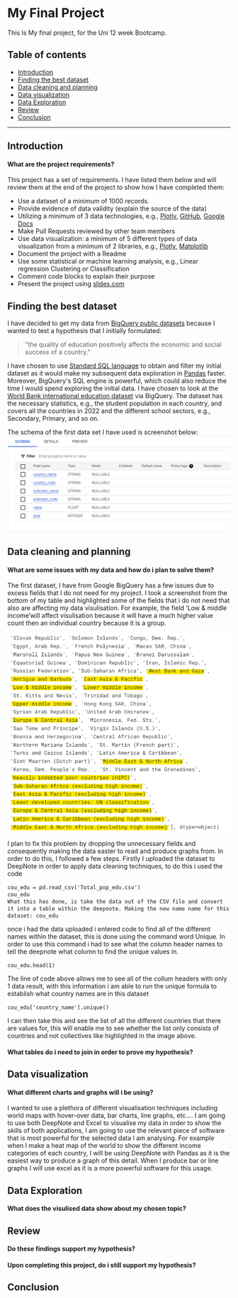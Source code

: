 # My Final Project
This Is My final project, for the Uni 12 week Bootcamp.

## Table of contents
- [Introduction](#Introduction)
- [Finding the best dataset](#Finding-the-best-dataset)
- [Data cleaning and planning](#Data-cleaning-and-planning)
- [Data visualization](#Data-visualization)
- [Data Exploration](#Data-Exploration)
- [Review](#Review)
- [Conclusion](#Conclusion)

---
## Introduction

#### What are the project requirements?

This project has a set of requirements. I have listed them below and will review them at the end of the project to show how I have completed them:

- Use a dataset of a minimum of 1000 records.
- Provide evidence of data validity (explain the source of the data)
- Utilizing a minimum of 3 data technologies, e.g., [Plotly](https://plotly.com/python/), [GitHub](https://docs.github.com/en), [Google Docs](https://support.google.com/docs/topic/9046002?hl=en-GB&ref_topic=1382883)
- Make Pull Requests reviewed by other team members
- Use data visualization: a minimum of 5 different types of data visualization from a minimum of 2 libraries, e.g., [Plotly](https://plotly.com/python/), [Matplotlib](https://matplotlib.org/stable/index.html)
- Document the project with a Readme
- Use some statistical or machine learning analysis, e.g., Linear regression Clustering or Classification
- Comment code blocks to explain their purpose
- Present the project using [slides.com](https://slides.com/)
## Finding the best dataset		

I have decided to get my data from [BigQuery public datasets](https://cloud.google.com/bigquery/public-data?_ga=2.180085732.-1903192553.1663671110) because I wanted to test a hypothesis that I initially formulated: 

> "the quality of education positively affects the economic and social success of a country." 

I have chosen to use [Standard SQL language](https://cloud.google.com/bigquery/docs/reference/standard-sql/introduction) to obtain and filter my initial dataset as it would make my subsequent data exploration in [Pandas](https://pandas.pydata.org/docs/) faster. Moreover, BigQuery's SQL engine is powerful, which could also reduce the time I would spend exploring the initial data.
I have chosen to look at the [World Bank international education dataset](https://datacatalog.worldbank.org/search/dataset/0038480) via BigQuery. The dataset has the necessary statistics, e.g., the student population in each country, and covers all the countries in 2022 and the different school sectors, e.g., Secondary, Primary, and so on.


The schema of the first data set I have used is screenshot below:
![education_schema](Education_scema.png)

	
## Data cleaning and planning	
#### What are some issues with my data and how do i plan to solve them?	

The first dataset, I have from Google BigQuery has a few issues due to excess fields that I do not need for my project. 
I took a screenshot from the bottom of my table and highlighted some of the fields that i do not need that also are affecting my data visulisation. For example, the field ‘Low & middle income’will affect visulisation because it will have a much higher value count then an individual country because it is a group.

![Screenshot](Data_cleaning_ss.png)

I plan to fix this problem by dropping the unnecessary fields and consequently making the data easter to read and produce graphs from. In order to do this, I followed a few steps. 
Firstly I uploaded the dataset to DeepNote in order to apply data cleaning techniques, to do this i used the code 
```
cou_edu = pd.read_csv('Total_pop_edu.csv')
cou_edu
What this has done, is take the data out of the CSV file and convert it into a table within the deepnote. Making the new name name for this dataset: cou_edu
```
once i had the data uploaded i entered code to find all of the different names within the dataset, this is done using the command word Unique. In order to use this command i had to see what the column header names to tell the deepnote what column to find the unique values in. 
```
cou_edu.head(1)
```
The line of code above allows me to see all of the collum headers with only 1 data result, with this information i am able to run the unique formula to establish what country names are in this dataset
```
cou_edu['country_name'].unique()
``` 
I can then take this and see the list of all the different countries that there are values for, this will enable me to see whether the list only consists of countries and not collectives like highlighted in the image above.

#### What tables do i need to join in order to prove my hypothesis?	
## Data visualization	

#### What different charts and graphs will i be using?	

I wanted to use a plethora of different visualisation techniques including world maps with hover-over data, bar charts, line graphs, etc….
I am going to use both DeepNote and Excel to visualise my data in order to show the skills of both applications, I am going to use the relevant piece of software that is most powerful for the selected data I am analysing. For example when I make a heat map of the world to show the different income categories of each country, I will be using DeepNote with Pandas as it is the easiest way to produce a graph of this detail. When I produce bar or line graphs I will use excel as it is a more powerful software for this usage. 

## Data Exploration
#### What does the visulised data show about my chosen topic?	
## Review	
#### Do these findings support my hypothesis?	
#### Upon completing this project, do i still support my hypothesis?	
## Conclusion
